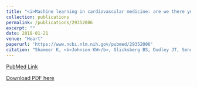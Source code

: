 ```yaml
---
title: "<i>Machine learning in cardiovascular medicine: are we there yet?</i>"
collection: publications
permalink: /publications/29352006
excerpt: "" 
date: 2018-01-21
venue: "Heart"
paperurl: 'https://www.ncbi.nlm.nih.gov/pubmed/29352006'
citation: "Shameer K, <b>Johnson KW</b>, Glicksberg BS, Dudley JT, Sengupta PP. Heart. 2018 Jul;104(14):1156-1164. doi: 10.1136/heartjnl-2017-311198. Epub 2018 Jan 19. Review. PubMed ID: 29352006"
---
```


[PubMed Link](https://www.ncbi.nlm.nih.gov/pubmed/29352006)

[Download PDF here](https://kippjohnson.com/files/29352006.pdf)

<script type='text/javascript' src='https://d1bxh8uas1mnw7.cloudfront.net/assets/embed.js'></script>
<div class='altmetric-embed' data-badge-type="medium-donut" data-doi="10.1136/heartjnl-2017-311198" data-hide-no-mentions="true" data-hide-less-than="2" class="altmetric-embed"></div>
